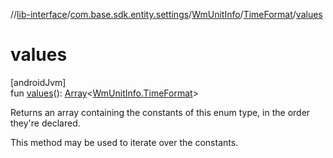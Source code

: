 //[lib-interface](../../../../index.md)/[com.base.sdk.entity.settings](../../index.md)/[WmUnitInfo](../index.md)/[TimeFormat](index.md)/[values](values.md)

# values

[androidJvm]\
fun [values](values.md)(): [Array](https://kotlinlang.org/api/latest/jvm/stdlib/kotlin/-array/index.html)&lt;[WmUnitInfo.TimeFormat](index.md)&gt;

Returns an array containing the constants of this enum type, in the order they're declared.

This method may be used to iterate over the constants.
